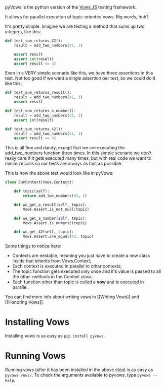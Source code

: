 pyVows is the python version of the [Vows.JS](http://vowsjs.org) testing framework.

It allows for parallel execution of topic-oriented vows. Big words, huh?

It's pretty simple. Imagine we are testing a method that sums up two integers, like this:

```python
def test_sum_returns_42():
    result = add_two_numbers(41, 1)

    assert result
    assert int(result)
    assert result == 42
```

Even in a VERY simple scenario like this, we have three assertions in this test. Not too good if we want a single assertion per test, so we could do it like this:


```python
def test_sum_returns_result():
    result = add_two_numbers(41, 1)
    assert result

def test_sum_returns_a_number():
    result = add_two_numbers(41, 1)
    assert int(result)

def test_sum_returns_42():
    result = add_two_numbers(41, 1)
    assert result == 42
```

This is all fine and dandy, except that we are executing the add_two_numbers function three times. In this simple scenario we don't really care if it gets executed many times, but with real code we want to minimize calls so our tests are always as fast as possible.

This is how the above test would look like in pyVows:

```python
class SumContext(Vows.Context):

    def topic(self):
        return add_two_numbers(41, 1)

    def we_get_a_result(self, topic):
        Vows.Assert.is_not_null(topic)

    def we_get_a_number(self, topic):
        Vows.Assert.is_numeric(topic)

    def we_get_42(self, topic):
        Vows.Assert.are_equal(42, topic)
```

Some things to notice here:

* Contexts are nestable, meaning you just have to create a new class inside that inherits from Vows.Context;
* Each context is executed in parallel to other contexts;
* The topic function gets executed only once and it's value is passed to all the other methods in the Context class;
* Each function other than topic is called a **vow** and is executed in parallel.

You can find more info about writing vows in [[Writing Vows]] and [[Honoring Vows]].

Installing Vows
===============

Installing vows is as easy as `pip install pyvows`.

Running Vows
============

Running vows (after it has been installed in the above step) is as easy as `pyvows vows/`. To check the arguments available to pyvows, type `pyvows --help`.
